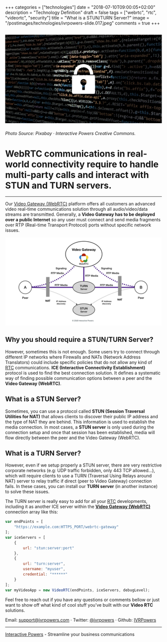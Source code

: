 +++
categories = ["technologies"]
date = "2018-07-10T09:00:05+02:00"
description = "Technology Definition"
draft = false
tags = ["webrtc", "rtc", "videortc", "security"]
title = "What is a STUN/TURN Server?"
image = "/postimages/technologies/ivrpowers-slide.017.jpeg"
comments = true
+++

![Security Network](/postimages/technologies/ivrpowers-slide.017.jpeg)
-----------
###### Photo Source: Pixabay · Interactive Powers Creative Commons.

#   WebRTC communications in real-world connectivity require to handle multi-party calls and interact with STUN and TURN servers.
---

Our [Video Gateway (WebRTC)](http://blog.ivrpowers.com/post/products/video-rtc-core-features/) platform offers all customers an advanced video real-time communications solution through all audio/video/data streams are transmitted. Generally, a **Video Gateway has to be deployed over a public Internet** so any user must connect and send media fragments over RTP (Real-time Transport Protocol) ports without specific network issues.

![STUN/TURN Server](/postimages/technologies/ivrpowers-turn-stun-screen.005.jpeg)

##	Why you should require a STUN/TURN Server?

However, sometimes this is not enough. Some users try to connect through different IP networks where Firewalls and NATs (Network Address Translators) could include specific policies that do not allow any kind of [RTC](http://blog.ivrpowers.com/post/technologies/what-is-rtc/) communications. **ICE (Interactive Connectivity Establishment)** protocol is used to find the best connection solution. It defines a systematic way of finding possible communication options between a peer and the **Video Gateway (WebRTC)**.

##	What is a STUN Server?

Sometimes, you can use a protocol called **STUN (Session Traversal Utilities for NAT)** that allows clients to discover their public IP address and the type of NAT they are behind. This information is used to establish the media connection. In most cases, a **STUN server** is only used during the connection setup and once that session has been established, media will flow directly between the peer and the Video Gateway (WebRTC).

##	What is a TURN Server?

However, even if we setup properly a STUN server, there are very restrictive corporate networks (e.g: UDP traffic forbidden, only 443 TCP allowed…), which will require clients to use a TURN (Traversal Using Relays around NAT) server to relay traffic if direct (peer to Video Gateway) connection fails. In these cases, you can install our **TURN server** (in another instance) to solve these issues.

The TURN server is really easy to add for all your [RTC](http://blog.ivrpowers.com/post/technologies/what-is-rtc/) developments, including it as another ICE server within the **[Video Gateway (WebRTC)](https://www.ivrpowers.com/videortc/)** connection array like this:

```javascript
var endPoints = [
    "https://example.com:HTTPS_PORT/webrtc-gateway"
];
var iceServers = [
    {
        url: "stun:server:port"
    },
    {
        url: "turn:server", 
        username: "myuser", 
        credential: "******"
    }
];
var myVideoApp = new VideoRTC(endPoints, iceServers, debugLevel);
```

Feel free to reach out if you have any questions or comments bellow or just want to show off what kind of cool stuff you’ve built with our **Video RTC** solutions.

Email: [support@ivrpowers.com](mailto:support@ivrpowers.com) · Twitter: [@ivrpowers](https://twitter.com/ivrpowers) · Github: [IVRPowers](https://github.com/ivrpowers)

---
[Interactive Powers](http://www.ivrpowers.com/) - Streamline your business communications
